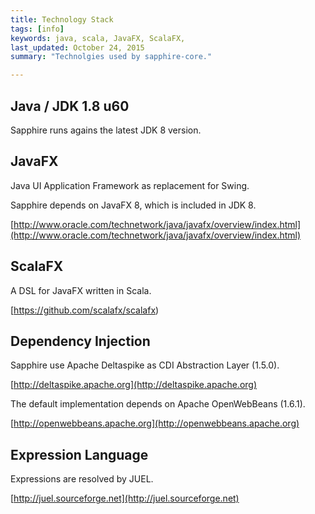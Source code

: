 ```yaml
---
title: Technology Stack
tags: [info]
keywords: java, scala, JavaFX, ScalaFX,
last_updated: October 24, 2015
summary: "Technolgies used by sapphire-core."

---
```

## Java / JDK 1.8 u60

Sapphire runs agains the latest JDK 8 version.

## JavaFX

Java UI Application Framework as replacement for Swing.

Sapphire depends on JavaFX 8, which is included in JDK 8.

[http://www.oracle.com/technetwork/java/javafx/overview/index.html](http://www.oracle.com/technetwork/java/javafx/overview/index.html)


## ScalaFX

A DSL for JavaFX written in Scala.

[https://github.com/scalafx/scalafx)


## Dependency Injection

Sapphire use Apache Deltaspike as CDI Abstraction Layer (1.5.0).

[http://deltaspike.apache.org](http://deltaspike.apache.org)

The default implementation depends on Apache OpenWebBeans (1.6.1).

[http://openwebbeans.apache.org](http://openwebbeans.apache.org)

## Expression Language

Expressions are resolved by JUEL.

[http://juel.sourceforge.net](http://juel.sourceforge.net)

